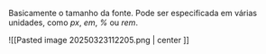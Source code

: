Basicamente o tamanho da fonte. Pode ser especificada em várias unidades, como *px*, *em*, *%* ou *rem*.

![[Pasted image 20250323112205.png | center ]]